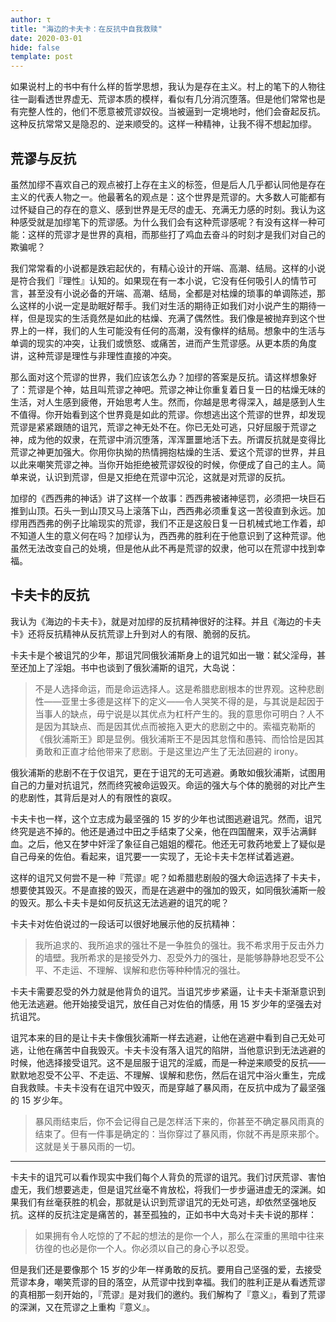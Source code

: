 ```yaml
---
author: τ
title: "海边的卡夫卡：在反抗中自我救赎"
date: 2020-03-01
hide: false
template: post
---
```


如果说村上的书中有什么样的哲学思想，我认为是存在主义。村上的笔下的人物往往一副看透世界虚无、荒谬本质的模样，看似有几分消沉堕落。但是他们常常也是有完整人性的，他们不愿意被荒谬奴役。当被逼到一定境地时，他们会奋起反抗。这种反抗常常又是隐忍的、逆来顺受的。这样一种精神，让我不得不想起加缪。

## 荒谬与反抗

虽然加缪不喜欢自己的观点被打上存在主义的标签，但是后人几乎都认同他是存在主义的代表人物之一。他最著名的观点是：这个世界是荒谬的。大多数人可能都有过怀疑自己的存在的意义、感到世界是无尽的虚无、充满无力感的时刻。我认为这种感受就是加缪笔下的荒谬感。为什么我们会有这种荒谬感呢？有没有这样一种可能：这样的荒谬才是世界的真相，而那些打了鸡血去奋斗的时刻才是我们对自己的欺骗呢？

我们常常看的小说都是跌宕起伏的，有精心设计的开端、高潮、结局。这样的小说是符合我们『理性』认知的。如果现在有一本小说，它没有任何吸引人的情节可言，甚至没有小说必备的开端、高潮、结局，全都是对枯燥的琐事的单调陈述，那么这样的小说一定是助眠好帮手。我们对生活的期待正如我们对小说产生的期待一样，但是现实的生活竟然是如此的枯燥、充满了偶然性。我们像是被抛弃到这个世界上的一样，我们的人生可能没有任何的高潮，没有像样的结局。想象中的生活与单调的现实的冲突，让我们或愤怒、或痛苦，进而产生荒谬感。从更本质的角度讲，这种荒谬是理性与非理性直接的冲突。

那么面对这个荒谬的世界，我们应该怎么办？加缪的答案是反抗。请这样想象好了：荒谬是个神，姑且叫荒谬之神吧。荒谬之神让你重复着日复一日的枯燥无味的生活，对人生感到疲倦，开始思考人生。然而，你越是思考得深入，越是感到人生不值得。你开始看到这个世界竟是如此的荒谬。你想逃出这个荒谬的世界，却发现荒谬是紧紧跟随的诅咒，荒谬之神无处不在。你已无处可逃，只好屈服于荒谬之神，成为他的奴隶，在荒谬中消沉堕落，浑浑噩噩地活下去。所谓反抗就是变得比荒谬之神更加强大。你用你执拗的热情拥抱枯燥的生活、爱这个荒谬的世界，并且以此来嘲笑荒谬之神。当你开始拒绝被荒谬奴役的时候，你便成了自己的主人。简单来说，认识到荒谬，但是又拒绝在荒谬中沉沦，这就是对荒谬的反抗。

加缪的《西西弗的神话》讲了这样一个故事：西西弗被诸神惩罚，必须把一块巨石推到山顶。石头一到山顶又马上滚落下山，西西弗必须重复这一苦役直到永远。加缪用西西弗的例子比喻现实的荒谬，我们不正是这般日复一日机械式地工作着，却不知道人生的意义何在吗？加缪认为，西西弗的胜利在于他意识到了这种荒谬。他虽然无法改变自己的处境，但是他从此不再是荒谬的奴隶，他可以在荒谬中找到幸福。

## 卡夫卡的反抗

我认为《海边的卡夫卡》，就是对加缪的反抗精神很好的注释。并且《海边的卡夫卡》还将反抗精神从反抗荒谬上升到对人的有限、脆弱的反抗。

卡夫卡是个被诅咒的少年，那诅咒同俄狄浦斯身上的诅咒如出一辙：弑父淫母，甚至还加上了淫姐。书中也谈到了俄狄浦斯的诅咒，大岛说：

> 不是人选择命运，而是命运选择人。这是希腊悲剧根本的世界观。这种悲剧性——亚里士多德是这样下的定义——令人哭笑不得的是，与其说是起因于当事人的缺点，毋宁说是以其优点为杠杆产生的。我的意思你可明白？人不是因为其缺点、而是因其优点而被拖入更大的悲剧之中的。索福克勒斯的《俄狄浦斯王》即是显例。俄狄浦斯王不是因其怠惰和愚钝、而恰恰是因其勇敢和正直才给他带来了悲剧。于是这里边产生了无法回避的 irony。

俄狄浦斯的悲剧不在于仅诅咒，更在于诅咒的无可逃避。勇敢如俄狄浦斯，试图用自己的力量对抗诅咒，然而终究被命运毁灭。命运的强大与个体的脆弱的对比产生的悲剧性，其背后是对人的有限性的哀叹。

卡夫卡也一样，这个立志成为最坚强的 15 岁的少年也试图逃避诅咒。然而，诅咒终究是逃不掉的。他还是通过中田之手结束了父亲，他在四国醒来，双手沾满鲜血。之后，他又在梦中奸淫了象征自己姐姐的樱花。他还无可救药地爱上了疑似是自己母亲的佐伯。看起来，诅咒要一一实现了，无论卡夫卡怎样试着逃避。

这样的诅咒又何尝不是一种『荒谬』呢？如希腊悲剧般的强大命运选择了卡夫卡，想要使其毁灭。不是直接的毁灭，而是在逃避中的强加的毁灭，如同俄狄浦斯一般的毁灭。那么卡夫卡是如何反抗这无法逃避的诅咒的呢？

卡夫卡对佐伯说过的一段话可以很好地展示他的反抗精神：

> 我所追求的、我所追求的强壮不是一争胜负的强壮。我不希求用于反击外力的墙壁。我所希求的是接受外力、忍受外力的强壮，是能够静静地忍受不公平、不走运、不理解、误解和悲伤等种种情况的强壮。

卡夫卡需要忍受的外力就是他背负的诅咒。当诅咒步步紧逼，让卡夫卡渐渐意识到他无法逃避。他开始接受诅咒，放任自己对佐伯的情感，用 15 岁少年的坚强去对抗诅咒。

诅咒本来的目的是让卡夫卡像俄狄浦斯一样去逃避，让他在逃避中看到自己无处可逃，让他在痛苦中自我毁灭。卡夫卡没有落入诅咒的陷阱，当他意识到无法逃避的时候，他选择接受诅咒。这不是屈服于诅咒的淫威，而是一种逆来顺受的反抗——默默地忍受不公平、不走运、不理解、误解和悲伤，然后在诅咒中浴火重生，完成自我救赎。卡夫卡没有在诅咒中毁灭，而是穿越了暴风雨，在反抗中成为了最坚强的 15 岁少年。

> 暴风雨结束后，你不会记得自己是怎样活下来的，你甚至不确定暴风雨真的结束了。但有一件事是确定的：当你穿过了暴风雨，你就不再是原来那个。这就是关于暴风雨的一切。

---

卡夫卡的诅咒可以看作现实中我们每个人背负的荒谬的诅咒。我们讨厌荒谬、害怕虚无，我们想要逃走，但是诅咒丝毫不肯放松，将我们一步步逼进虚无的深渊。如果我们有丝毫获胜的机会，那就是认识到荒谬诅咒的无处可逃，却依然坚强地反抗。这样的反抗注定是痛苦的，甚至孤独的，正如书中大岛对卡夫卡说的那样：

> 如果拥有令人吃惊的了不起的想法的是你一个人，那么在深重的黑暗中往来彷徨的也必是你一个人。你必须以自己的身心予以忍受。

但是我们还是要像那个 15 岁的少年一样勇敢的反抗。要用自己坚强的爱，去接受荒谬本身，嘲笑荒谬的目的落空，从荒谬中找到幸福。我们的胜利正是从看透荒谬的真相那一刻开始的，『荒谬』是对我们的邀约。我们解构了『意义』，看到了荒谬的深渊，又在荒谬之上重构『意义』。
